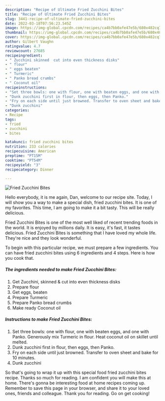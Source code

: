 ```yaml
---
description: "Recipe of Ultimate Fried Zucchini Bites"
title: "Recipe of Ultimate Fried Zucchini Bites"
slug: 3441-recipe-of-ultimate-fried-zucchini-bites
date: 2022-03-18T07:56:23.545Z
image: https://img-global.cpcdn.com/recipes/ca4b7bb0afe47e5b/680x482cq70/fried-zucchini-bites-recipe-main-photo.jpg
thumbnail: https://img-global.cpcdn.com/recipes/ca4b7bb0afe47e5b/680x482cq70/fried-zucchini-bites-recipe-main-photo.jpg
cover: https://img-global.cpcdn.com/recipes/ca4b7bb0afe47e5b/680x482cq70/fried-zucchini-bites-recipe-main-photo.jpg
author: Gilbert Vaughn
ratingvalue: 4.7
reviewcount: 27685
recipeingredient:
- " Zucchini skinned  cut into even thickness disks"
- " flour"
- " eggs beaten"
- " Turmeric"
- " Panko bread crumbs"
- " Coconut oil"
recipeinstructions:
- "Set three bowls: one with flour, one with beaten eggs, and one with Panko. Generously mix Turmeric in flour. Heat coconut oil on skillet until melted."
- "Dunk zucchini first in flour, then eggs, then Panko."
- "Fry on each side until just browned. Transfer to oven sheet and bake for 10 minutes."
- "Dunk zucchini"
categories:
- Recipe
tags:
- fried
- zucchini
- bites

katakunci: fried zucchini bites 
nutrition: 233 calories
recipecuisine: American
preptime: "PT15M"
cooktime: "PT54M"
recipeyield: "3"
recipecategory: Dinner

---
```



![Fried Zucchini Bites](https://img-global.cpcdn.com/recipes/ca4b7bb0afe47e5b/680x482cq70/fried-zucchini-bites-recipe-main-photo.jpg)

Hello everybody, it is me again, Dan, welcome to our recipe site. Today, I will show you a way to make a special dish, fried zucchini bites. It is one of my favorites. This time, I am going to make it a bit tasty. This will be really delicious.

Fried Zucchini Bites is one of the most well liked of recent trending foods in the world. It is enjoyed by millions daily. It is easy, it's fast, it tastes delicious. Fried Zucchini Bites is something that I have loved my whole life. They're nice and they look wonderful.




To begin with this particular recipe, we must prepare a few ingredients. You can have fried zucchini bites using 6 ingredients and 4 steps. Here is how you cook that.

<!--inarticleads1-->

##### The ingredients needed to make Fried Zucchini Bites:

1. Get  Zucchini, skinned &amp; cut into even thickness disks
1. Prepare  flour
1. Get  eggs, beaten
1. Prepare  Turmeric
1. Prepare  Panko bread crumbs
1. Make ready  Coconut oil




<!--inarticleads2-->

##### Instructions to make Fried Zucchini Bites:

1. Set three bowls: one with flour, one with beaten eggs, and one with Panko. Generously mix Turmeric in flour. Heat coconut oil on skillet until melted.
1. Dunk zucchini first in flour, then eggs, then Panko.
1. Fry on each side until just browned. Transfer to oven sheet and bake for 10 minutes.
1. Dunk zucchini




So that's going to wrap it up with this special food fried zucchini bites recipe. Thanks so much for reading. I am confident you will make this at home. There's gonna be interesting food at home recipes coming up. Remember to save this page in your browser, and share it to your loved ones, friends and colleague. Thank you for reading. Go on get cooking!
